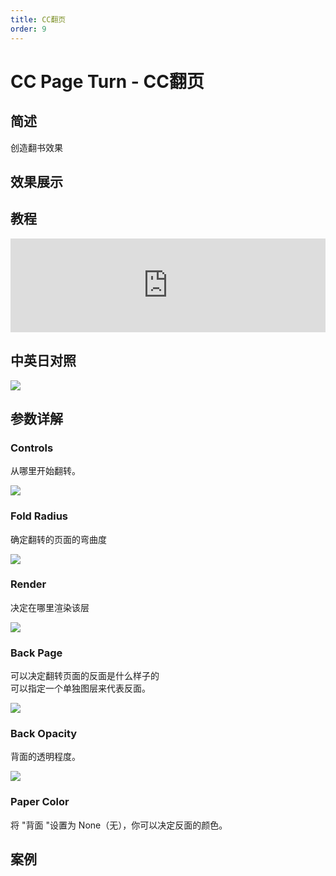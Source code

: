 ```yaml
---
title: CC翻页
order: 9
---
```


# CC Page Turn - CC翻页

## 简述

创造翻书效果

## 效果展示

## 教程

<iframe src="https://player.bilibili.com/player.html?bvid=BV1e34y1X7Vj&page=15&high_quality=1" width="100%" allowfullscreen="allowfullscreen" frameborder="0"></iframe>

## 中英日对照

![](https://mir.yuelili.com/user/AE/effects/AE-Effects-Distort-CC_Page_Turn.png)

## 参数详解

### Controls

从哪里开始翻转。

![](https://cdn.yuelili.com/20211222171428.png)

### Fold Radius

确定翻转的页面的弯曲度

![](https://cdn.yuelili.com/20211222171541.png)

### Render

决定在哪里渲染该层

![](https://cdn.yuelili.com/20211222171612.png)

### Back Page

可以决定翻转页面的反面是什么样子的  
可以指定一个单独图层来代表反面。

![](https://cdn.yuelili.com/20211222171753.png)

### Back Opacity

背面的透明程度。

![](https://cdn.yuelili.com/20211222171823.png)

### Paper Color

将 "背面 "设置为 None（无），你可以决定反面的颜色。

## 案例

